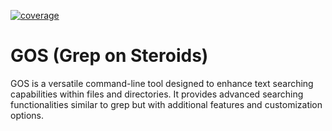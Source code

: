 [![coverage](https://codecov.io/gh/Siddgh/gos/graph/badge.svg?token=8JXZCHPPI5)](https://codecov.io/gh/Siddgh/gos)
# GOS (Grep on Steroids)

GOS is a versatile command-line tool designed to enhance text searching capabilities within files and directories. It provides advanced searching functionalities similar to grep but with additional features and customization options.
